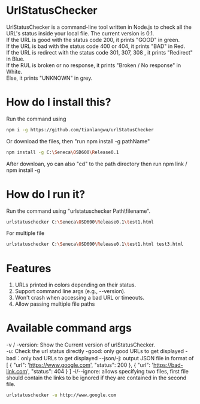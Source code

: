 # UrlStatusChecker

UrlStatusChecker is a command-line tool written in Node.js to check all the URL's status inside your local file.
The current version is 0.1. <br>
If the URL is good with the status code 200, it prints "GOOD" in green. <br>
If the URL is bad with the status code 400 or 404, it prints "BAD" in Red. <br>
If the URL is redirect with the status code 301, 307, 308 , it prints "Redirect" in Blue. <br>
If the RUL is broken or no response, it prints "Broken / No response" in White. <br>
Else, it prints "UNKNOWN" in grey.

# How do I install this?

Run the command using

```bash
npm i -g https://github.com/tianlangwu/urlStatusChecker
```

Or download the files, then "run npm install -g pathName"

```bash
npm install -g C:\Seneca\OSD600\Release0.1
```

After downloan, yo can also "cd" to the path directory then run npm link / npm install -g<br>

# How do I run it?

Run the command using "urlstatuschecker Path\filename".<br>

```bash
urlstatuschecker C:\Seneca\OSD600\Release0.1\test1.html
```

For multiple file

```bash
urlstatuschecker C:\Seneca\OSD600\Release0.1\test1.html test3.html
```

# Features

1. URLs printed in colors depending on their status.<br>
2. Support command line args (e.g., --version).
3. Won't crash when accessing a bad URL or timeouts.
4. Allow passing multiple file paths

# Available command args

-v / -version: Show the Current version of urlStatusChecker.<br>
-u: Check the url status directly
-good: only good URLs to get displayed
-bad：only bad URLs to get displayed
--json/-j: output JSON file in format of [ { "url": 'https://www.google.com', "status": 200 }, { "url": 'https://bad-link.com', "status": 404 } ]
-i/--ignore: allows specifying two files, first file should contain the links to be ignored if they are contained in the second file.

```bash
urlstatuschecker -u http://www.google.com
```
